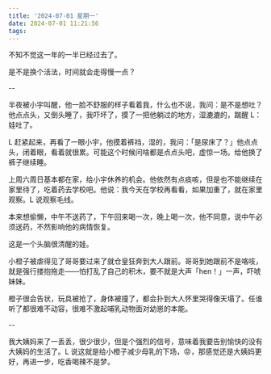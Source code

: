```yaml
---
title: '2024-07-01 星期一'
date: 2024-07-01 11:21:56
tags:
---
```


不知不觉这一年的一半已经过去了。

是不是换个活法，时间就会走得慢一点？

--

半夜被小宇叫醒，他一脸不舒服的样子看着我，什么也不说，我问：是不是想吐？他点点头，又倒头睡了，我吓坏了，摸了一把他躺过的地方，湿漉漉的，踹醒 L：娃吐了。

L 赶紧起来，再看了一眼小宇，他摸着裤裆，湿的，我问：「是尿床了？」他点点头，闭着眼，看着就很累。可能这个时候问啥都是点点头吧，虚惊一场。给他换了裤子继续睡。

上周六周日基本都在家，给小宇休养的机会。他依然有点痰咳，但是也不能继续在家里待了，吃着药去学校吧。他说：我今天在学校再看看，如果加重了，就在家里观察。L 说观察毛线。

本来想偷懒，中午不送药了，下午回来喝一次，晚上喝一次，他不同意，说中午必须送药，不然影响他的病情恢复。

这是一个头脑很清醒的娃。

小橙子被虐得见了哥哥要过来了就仓皇狂奔到大人跟前。哥哥到她跟前不是咯吱，就是强行搂抱拖走——怕打乱了自己的积木，要不就是大声「hen！」一声，吓唬妹妹。

橙子很会告状，玩具被抢了，身体被撞了，都会扑到大人怀里哭得像天塌了。任谁听了都很难不动容，很难不激起哺乳动物面对幼崽的本能。

--

我大姨妈来了一丢丢，很少很少，但是个强烈的信号，意味着我要告别愉快的没有大姨妈的生活了。L 说这就是给小橙子减少母乳的下场，😡，那感觉还是大姨妈更好，再进一步，吃香喝辣不是梦。



